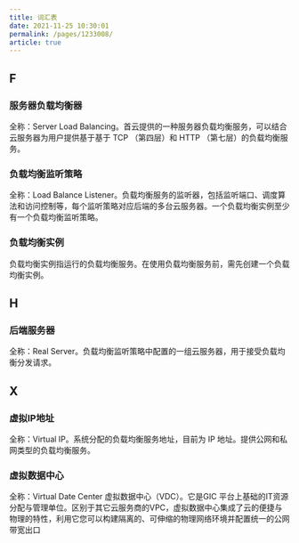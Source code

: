 ```yaml
---
title: 词汇表
date: 2021-11-25 10:30:01
permalink: /pages/1233008/
article: true
---
```


## F

### 服务器负载均衡器

全称：Server Load Balancing。首云提供的一种服务器负载均衡服务，可以结合云服务器为用户提供基于基于 TCP （第四层）和 HTTP （第七层）的负载均衡服务。

### 负载均衡监听策略

全称：Load Balance Listener。负载均衡服务的监听器，包括监听端口、调度算法和访问控制等，每个监听策略对应后端的多台云服务器。一个负载均衡实例至少有一个负载均衡监听策略。

### 负载均衡实例

负载均衡实例指运行的负载均衡服务。在使用负载均衡服务前，需先创建一个负载均衡实例。

## H

### 后端服务器

全称：Real Server。负载均衡监听策略中配置的一组云服务器，用于接受负载均衡分发请求。

## X

### 虚拟IP地址

全称：Virtual IP。系统分配的负载均衡服务地址，目前为 IP 地址。提供公网和私网类型的负载均衡服务。

### 虚拟数据中心

全称：Virtual Date Center 虚拟数据中心（VDC）。它是GIC 平台上基础的IT资源分配与管理单位。区别于其它云服务商的VPC，虚拟数据中心集成了云的便捷与物理的特性，利用它您可以构建隔离的、可伸缩的物理网络环境并配置统一的公网带宽出口

